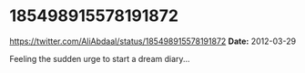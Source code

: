 # 185498915578191872
https://twitter.com/AliAbdaal/status/185498915578191872
**Date:** 2012-03-29

Feeling the sudden urge to start a dream diary...
